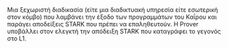 Μια ξεχωριστή διαδικασία (είτε μια διαδικτυακή υπηρεσία είτε εσωτερική στον κόμβο) που λαμβάνει την έξοδο των προγραμμάτων του Καΐρου και παράγει αποδείξεις STARK που πρέπει να επαληθευτούν. Η Prover υποβάλλει στον ελεγκτή την απόδειξη STARK που καταγράφει το γεγονός στο L1.